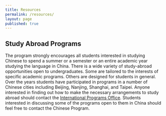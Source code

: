```yaml
---
title: Resources
permalink: /resources/
layout: page
published: true
---
```


## Study Abroad Programs

The program strongly encourages all students interested in studying Chinese to spend a summer or a semester or an entire academic year studying the language in China. There is a wide variety of study-abroad opportunities open to undergraduates. Some are tailored to the interests of specific academic programs. Others are designed for students in general. Over the years students have participated in programs in a number of Chinese cities including Beijing, Nanjing, Shanghai, and Taipei. Anyone interested in finding out how to make the necessary arrangements to study abroad should contact the [International Programs Office](https://studyabroad.temple.edu/). Students interested in discussing some of the programs open to them in China should feel free to contact the Chinese Program.
